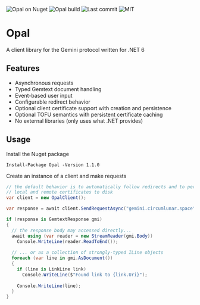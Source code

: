 ![Opal on Nuget](https://img.shields.io/nuget/v/Opal) ![Opal build](https://img.shields.io/github/workflow/status/aschuhardt/Opal/.NET) ![Last commit](https://img.shields.io/github/last-commit/aschuhardt/Opal) ![MIT](https://img.shields.io/github/license/aschuhardt/Opal)

# Opal
A client library for the Gemini protocol written for .NET 6

## Features
- Asynchronous requests
- Typed Gemtext document handling
- Event-based user input
- Configurable redirect behavior
- Optional client certificate support with creation and persistence
- Optional TOFU semantics with persistent certificate caching
- No external libraries (only uses what .NET provides)

## Usage
Install the Nuget package

```
Install-Package Opal -Version 1.1.0
```

Create an instance of a client and make requests

```csharp
// the default behavior is to automatically follow redirects and to persit 
// local and remote certificates to disk
var client = new OpalClient();

var response = await client.SendRequestAsync("gemini.circumlunar.space");

if (response is GemtextResponse gmi)
{
  // the response body may accessed directly...
  await using (var reader = new StreamReader(gmi.Body))
    Console.WriteLine(reader.ReadToEnd());
  
  // ... or as a collection of strongly-typed ILine objects
  foreach (var line in gmi.AsDocument())
  {
    if (line is LinkLine link)
      Console.WriteLine($"Found link to {link.Uri}");
     
    Console.WriteLine(line);
  }
}
```
